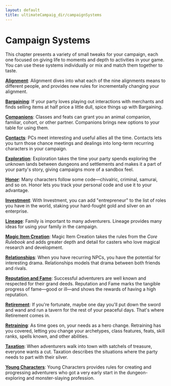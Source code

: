 ```yaml
---
layout: default
title: ultimateCampaig_dir/campaignSystems
---
```

# Campaign Systems

This chapter presents a variety of small tweaks for your campaign, each one focused on giving life to moments and depth to activities in your game. You can use these systems individually or mix and match them together to taste.

[**Alignment**](ultimateCampaign/campaignSystem_dir/alignment): Alignment dives into what each of the nine alignments means to different people, and provides new rules for incrementally changing your alignment.

[**Bargaining**](ultimateCampaign/campaignSystem_dir/bargaining): If your party loves playing out interactions with merchants and finds selling items at half price a little dull, spice things up with Bargaining.

[**Companions**](ultimateCampaign/campaignSystem_dir/companions): Classes and feats can grant you an animal companion, familiar, cohort, or other partner. Companions brings new options to your table for using them.

[**Contacts**](ultimateCampaign/campaignSystem_dir/contacts): PCs meet interesting and useful allies all the time. Contacts lets you turn those chance meetings and dealings into long-term recurring characters in your campaign.

[**Exploration**](ultimateCampaign/campaignSystem_dir/exploration): Exploration takes the time your party spends exploring the unknown lands between dungeons and settlements and makes it a part of your party's story, giving campaigns more of a sandbox feel.

[**Honor**](ultimateCampaign/campaignSystem_dir/honor): Many characters follow some code—chivalric, criminal, samurai, and so on. Honor lets you track your personal code and use it to your advantage.

[**Investment**](ultimateCampaign/campaignSystem_dir/investment): With Investment, you can add "entrepreneur" to the list of roles you have in the world, staking your hard-fought gold and silver on an enterprise.

[**Lineage**](ultimateCampaign/campaignSystem_dir/lineage): Family is important to many adventurers. Lineage provides many ideas for using your family in the campaign.

[**Magic Item Creation**](ultimateCampaign/campaignSystem_dir/magicItemCreation): Magic Item Creation takes the rules from the _Core Rulebook_ and adds greater depth and detail for casters who love magical research and development.

[**Relationships**](ultimateCampaign/campaignSystem_dir/relationships): When you have recurring NPCs, you have the potential for interesting drama. Relationships models that drama between both friends and rivals.

[**Reputation and Fame**](ultimateCampaign/campaignSystem_dir/reputationAndFame): Successful adventurers are well known and respected for their grand deeds. Reputation and Fame marks the tangible progress of fame—good or ill—and shows the rewards of having a high reputation.

[**Retirement**](ultimateCampaign/campaignSystem_dir/retirement): If you're fortunate, maybe one day you'll put down the sword and wand and run a tavern for the rest of your peaceful days. That's where Retirement comes in.

[**Retraining**](ultimateCampaign/campaignSystem_dir/retraining): As time goes on, your needs as a hero change. Retraining has you covered, letting you change your archetypes, class features, feats, skill ranks, spells known, and other abilities.

[**Taxation**](ultimateCampaign/campaignSystem_dir/taxation): When adventurers walk into town with satchels of treasure, everyone wants a cut. Taxation describes the situations where the party needs to part with their silver.

[**Young Characters**](ultimateCampaign/campaignSystem_dir/youngCharacters): Young Characters provides rules for creating and progressing adventurers who got a very early start in the dungeon-exploring and monster-slaying profession.

